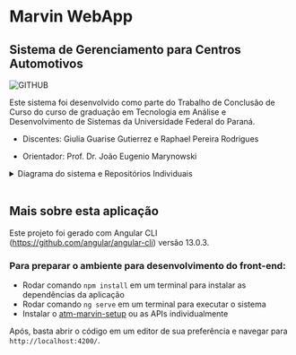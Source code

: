 # Marvin WebApp
## Sistema de Gerenciamento para Centros Automotivos

![GITHUB](https://user-images.githubusercontent.com/82844620/167056867-3dee8596-133f-49b5-bcdb-c42c1d3e1e08.png)

Este sistema foi desenvolvido como parte do Trabalho de Conclusão de Curso do curso de graduação em Tecnologia em Análise e Desenvolvimento de Sistemas da Universidade Federal do Paraná.

- Discentes: Giulia Guarise Gutierrez e Raphael Pereira Rodrigues

- Orientador: Prof. Dr. João Eugenio Marynowski

<details>
  <summary>Diagrama do sistema e Repositórios Individuais</summary>

![Diagrama do sistema](/images/marvin.png)

 - [Marvin Webapp](https://github.com/gguarise/marvin-webapp)
   * [Imagem no Docker hub](https://hub.docker.com/repository/docker/noh4nsen/atm-marvin-webapp)
 - [Autenticador](https://github.com/noh4nsen/atm-autenticador-api)
   * [Imagem no Docker hub](https://hub.docker.com/repository/docker/noh4nsen/atm-autenticador-api)
 - [Atendimento](https://github.com/noh4nsen/atm-atendimento-api)
   * [Imagem no Docker hub](https://hub.docker.com/repository/docker/noh4nsen/atm-atendimento-api) 
 - [Fornecedor](https://github.com/noh4nsen/atm-fornecedor-api)
   * [Imagem no Docker hub](https://hub.docker.com/repository/docker/noh4nsen/atm-fornecedor-api)  
 - [Clientes](https://github.com/noh4nsen/atm-clientes-api)
   * [Imagem no Docker hub](https://hub.docker.com/repository/docker/noh4nsen/atm-clientes-api)   
 - [Setup](https://github.com/noh4nsen/atm-marvin-setup)
</details>
<br>

## Mais sobre esta aplicação

Este projeto foi gerado com Angular CLI (https://github.com/angular/angular-cli) versão 13.0.3.
  <br>
  ### Para preparar o ambiente para desenvolvimento do front-end:
  - Rodar comando `npm install` em um terminal para instalar as dependências da aplicação
  - Rodar comando `ng serve` em um terminal para executar o sistema
  - Instalar o [atm-marvin-setup](https://github.com/noh4nsen/atm-marvin-setup) ou as APIs individualmente
  
  Após, basta abrir o código em um editor de sua preferência e navegar para `http://localhost:4200/`.

